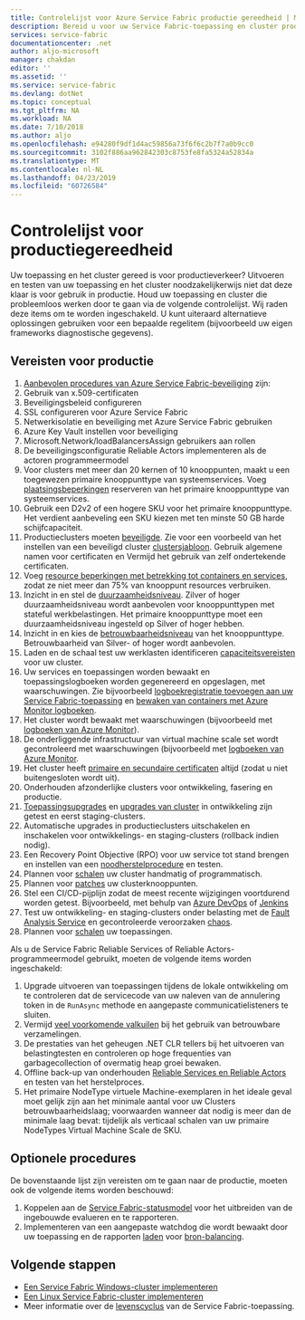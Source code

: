 ```yaml
---
title: Controlelijst voor Azure Service Fabric productie gereedheid | Microsoft Docs
description: Bereid u voor uw Service Fabric-toepassing en cluster productie door de volgende aanbevolen procedures.
services: service-fabric
documentationcenter: .net
author: aljo-microsoft
manager: chakdan
editor: ''
ms.assetid: ''
ms.service: service-fabric
ms.devlang: dotNet
ms.topic: conceptual
ms.tgt_pltfrm: NA
ms.workload: NA
ms.date: 7/10/2018
ms.author: aljo
ms.openlocfilehash: e94280f9df1d4ac59856a73f6f6c2b7f7a0b9cc0
ms.sourcegitcommit: 3102f886aa962842303c8753fe8fa5324a52834a
ms.translationtype: MT
ms.contentlocale: nl-NL
ms.lasthandoff: 04/23/2019
ms.locfileid: "60726584"
---
```

# <a name="production-readiness-checklist"></a>Controlelijst voor productiegereedheid

Uw toepassing en het cluster gereed is voor productieverkeer? Uitvoeren en testen van uw toepassing en het cluster noodzakelijkerwijs niet dat deze klaar is voor gebruik in productie. Houd uw toepassing en cluster die probleemloos werken door te gaan via de volgende controlelijst. Wij raden deze items om te worden ingeschakeld. U kunt uiteraard alternatieve oplossingen gebruiken voor een bepaalde regelitem (bijvoorbeeld uw eigen frameworks diagnostische gegevens).


## <a name="pre-requisites-for-production"></a>Vereisten voor productie
1. [Aanbevolen procedures van Azure Service Fabric-beveiliging](https://docs.microsoft.com/azure/security/azure-service-fabric-security-best-practices) zijn: 
1. Gebruik van x.509-certificaten
1. Beveiligingsbeleid configureren
1. SSL configureren voor Azure Service Fabric
1. Netwerkisolatie en beveiliging met Azure Service Fabric gebruiken
1. Azure Key Vault instellen voor beveiliging
1. Microsoft.Network/loadBalancersAssign gebruikers aan rollen
1. De beveiligingsconfiguratie Reliable Actors implementeren als de actoren programmeermodel
1. Voor clusters met meer dan 20 kernen of 10 knooppunten, maakt u een toegewezen primaire knooppunttype van systeemservices. Voeg [plaatsingsbeperkingen](service-fabric-cluster-resource-manager-advanced-placement-rules-placement-policies.md) reserveren van het primaire knooppunttype van systeemservices.
1. Gebruik een D2v2 of een hogere SKU voor het primaire knooppunttype. Het verdient aanbeveling een SKU kiezen met ten minste 50 GB harde schijfcapaciteit.
1. Productieclusters moeten [beveiligde](service-fabric-cluster-security.md). Zie voor een voorbeeld van het instellen van een beveiligd cluster [clustersjabloon](https://github.com/Azure-Samples/service-fabric-cluster-templates/tree/master/7-VM-Windows-3-NodeTypes-Secure-NSG). Gebruik algemene namen voor certificaten en Vermijd het gebruik van zelf ondertekende certificaten.
1. Voeg [resource beperkingen met betrekking tot containers en services](service-fabric-resource-governance.md), zodat ze niet meer dan 75% van knooppunt resources verbruiken. 
1. Inzicht in en stel de [duurzaamheidsniveau](service-fabric-cluster-capacity.md#the-durability-characteristics-of-the-cluster). Zilver of hoger duurzaamheidsniveau wordt aanbevolen voor knooppunttypen met stateful werkbelastingen. Het primaire knooppunttype moet een duurzaamheidsniveau ingesteld op Silver of hoger hebben.
1. Inzicht in en kies de [betrouwbaarheidsniveau](service-fabric-cluster-capacity.md#the-reliability-characteristics-of-the-cluster) van het knooppunttype. Betrouwbaarheid van Silver- of hoger wordt aanbevolen.
1. Laden en de schaal test uw werklasten identificeren [capaciteitsvereisten](service-fabric-cluster-capacity.md) voor uw cluster. 
1. Uw services en toepassingen worden bewaakt en toepassingslogboeken worden gegenereerd en opgeslagen, met waarschuwingen. Zie bijvoorbeeld [logboekregistratie toevoegen aan uw Service Fabric-toepassing](service-fabric-how-to-diagnostics-log.md) en [bewaken van containers met Azure Monitor logboeken](service-fabric-diagnostics-oms-containers.md).
1. Het cluster wordt bewaakt met waarschuwingen (bijvoorbeeld met [logboeken van Azure Monitor](service-fabric-diagnostics-event-analysis-oms.md)). 
1. De onderliggende infrastructuur van virtual machine scale set wordt gecontroleerd met waarschuwingen (bijvoorbeeld met [logboeken van Azure Monitor](service-fabric-diagnostics-oms-agent.md).
1. Het cluster heeft [primaire en secundaire certificaten](service-fabric-cluster-security-update-certs-azure.md) altijd (zodat u niet buitengesloten wordt uit).
1. Onderhouden afzonderlijke clusters voor ontwikkeling, fasering en productie. 
1. [Toepassingsupgrades](service-fabric-application-upgrade.md) en [upgrades van cluster](service-fabric-tutorial-upgrade-cluster.md) in ontwikkeling zijn getest en eerst staging-clusters. 
1. Automatische upgrades in productieclusters uitschakelen en inschakelen voor ontwikkelings- en staging-clusters (rollback indien nodig). 
1. Een Recovery Point Objective (RPO) voor uw service tot stand brengen en instellen van een [noodherstelprocedure](service-fabric-disaster-recovery.md) en testen.
1. Plannen voor [schalen](service-fabric-cluster-scaling.md) uw cluster handmatig of programmatisch.
1. Plannen voor [patches](service-fabric-patch-orchestration-application.md) uw clusterknooppunten. 
1. Stel een CI/CD-pijplijn zodat de meest recente wijzigingen voortdurend worden getest. Bijvoorbeeld, met behulp van [Azure DevOps](service-fabric-tutorial-deploy-app-with-cicd-vsts.md) of [Jenkins](service-fabric-cicd-your-linux-applications-with-jenkins.md)
1. Test uw ontwikkeling- en staging-clusters onder belasting met de [Fault Analysis Service](service-fabric-testability-overview.md) en gecontroleerde veroorzaken [chaos](service-fabric-controlled-chaos.md). 
1. Plannen voor [schalen](service-fabric-concepts-scalability.md) uw toepassingen. 


Als u de Service Fabric Reliable Services of Reliable Actors-programmeermodel gebruikt, moeten de volgende items worden ingeschakeld:
1. Upgrade uitvoeren van toepassingen tijdens de lokale ontwikkeling om te controleren dat de servicecode van uw naleven van de annulering token in de `RunAsync` methode en aangepaste communicatielisteners te sluiten.
1. Vermijd [veel voorkomende valkuilen](service-fabric-work-with-reliable-collections.md) bij het gebruik van betrouwbare verzamelingen.
1. De prestaties van het geheugen .NET CLR tellers bij het uitvoeren van belastingtesten en controleren op hoge frequenties van garbagecollection of overmatig heap groei bewaken.
1. Offline back-up van onderhouden [Reliable Services en Reliable Actors](service-fabric-reliable-services-backup-restore.md) en testen van het herstelproces.
1. Het primaire NodeType virtuele Machine-exemplaren in het ideale geval moet gelijk zijn aan het minimale aantal voor uw Clusters betrouwbaarheidslaag; voorwaarden wanneer dat nodig is meer dan de minimale laag bevat: tijdelijk als verticaal schalen van uw primaire NodeTypes Virtual Machine Scale de SKU.

## <a name="optional-best-practices"></a>Optionele procedures

De bovenstaande lijst zijn vereisten om te gaan naar de productie, moeten ook de volgende items worden beschouwd:
1. Koppelen aan de [Service Fabric-statusmodel](service-fabric-health-introduction.md) voor het uitbreiden van de ingebouwde evalueren en te rapporteren.
1. Implementeren van een aangepaste watchdog die wordt bewaakt door uw toepassing en de rapporten [laden](service-fabric-cluster-resource-manager-metrics.md) voor [bron-balancing](service-fabric-cluster-resource-manager-balancing.md). 


## <a name="next-steps"></a>Volgende stappen
* [Een Service Fabric Windows-cluster implementeren](service-fabric-tutorial-create-vnet-and-windows-cluster.md)
* [Een Linux Service Fabric-cluster implementeren](service-fabric-tutorial-create-vnet-and-linux-cluster.md)
* Meer informatie over de [levenscyclus](service-fabric-application-lifecycle.md) van de Service Fabric-toepassing.
